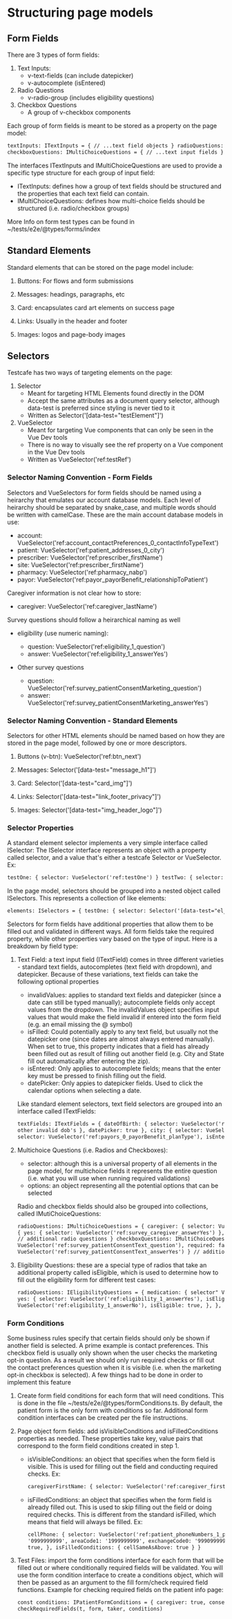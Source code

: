 # Structuring page models

## Form Fields

There are 3 types of form fields:

1. Text Inputs:
    - v-text-fields (can include datepicker)
    - v-autocomplete (isEntered)
2. Radio Questions
    - v-radio-group (includes eligibility questions)
3. Checkbox Questions
    - A group of v-checkbox components

Each group of form fields is meant to be stored as a property on the page model:

```html
textInputs: ITextInputs = { // ...text field objects } radioQuestions: IMultiChoiceQuestions = { // ...radio question objects }
checkboxQuestions: IMultiChoiceQuestions = { // ...text input fields }
```

The interfaces ITextInputs and IMultiChoiceQuestions are used to provide a specific type structure for each group of input field:

-   ITextInputs: defines how a group of text fields should be structured and the properties that each text field can contain.
-   IMultiChoiceQuestions: defines how multi-choice fields should be structured (i.e. radio/checkbox groups)

More Info on form test types can be found in ~/tests/e2e/@types/forms/index

## Standard Elements

Standard elements that can be stored on the page model include:

1. Buttons: For flows and form submissions

2. Messages: headings, paragraphs, etc

3. Card: encapsulates card art elements on success page

4. Links: Usually in the header and footer

5. Images: logos and page-body images

## Selectors

Testcafe has two ways of targeting elements on the page:

1. Selector
    - Meant for targeting HTML Elements found directly in the DOM
    - Accept the same attributes as a document query selector, although data-test is preferred since styling is never tied to it
    - Written as Selector('[data-test="testElement"]')
2. VueSelector
    - Meant for targeting Vue components that can only be seen in the Vue Dev tools
    - There is no way to visually see the ref property on a Vue component in the Vue Dev tools
    - Written as VueSelector('ref:testRef')

### Selector Naming Convention - Form Fields

Selectors and VueSelectors for form fields should be named using a heirarchy that emulates our account database models. Each level of
heirarchy should be separated by snake_case, and multiple words should be written with camelCase. These are the main account database models
in use:

-   account: VueSelector('ref:account_contactPreferences_0_contactInfoTypeText')
-   patient: VueSelector('ref:patient_addresses_0_city')
-   prescriber: VueSelector('ref:prescriber_firstName')
-   site: VueSelector('ref:prescriber_firstName')
-   pharmacy: VueSelector('ref:pharmacy_nabp')
-   payor: VueSelector('ref:payor_payorBenefit_relationshipToPatient')

Caregiver information is not clear how to store:

-   caregiver: VueSelector('ref:caregiver_lastName')

Survey questions should follow a heirarchical naming as well

-   eligibility (use numeric naming):

    -   question: VueSelector('ref:eligibility_1_question')
    -   answer: VueSelector('ref:eligibility_1_answerYes')

-   Other survey questions
    -   question: VueSelector('ref:survey_patientConsentMarketing_question')
    -   answer: VueSelector('ref:survey_patientConsentMarketing_answerYes')

### Selector Naming Convention - Standard Elements

Selectors for other HTML elements should be named based on how they are stored in the page model, followed by one or more descriptors.

1. Buttons (v-btn): VueSelector('ref:btn_next')

2. Messages: Selector('[data-test="message_h1"]')

3. Card: Selector('[data-test="card_img"]')

4. Links: Selector('[data-test="link_footer_privacy"]')

5. Images: Selector('[data-test="img_header_logo"]')

### Selector Properties

A standard element selector implements a very simple interface called ISelector: The ISelector interface represents an object with a
property called selector, and a value that's either a testcafe Selector or VueSelector. Ex:

```html
testOne: { selector: VueSelector('ref:testOne') } testTwo: { selector: VueSelector('ref:testOne') }
```

In the page model, selectors should be grouped into a nested object called ISelectors. This represents a collection of like elements:

```html
elements: ISelectors = { testOne: { selector: Selector('[data-test="el_testOne"]') }, testTwo: { selector: VueSelector('ref:el_testTwo') } }
```

Selectors for form fields have additional properties that allow them to be filled out and validated in different ways. All form fields take
the required property, while other properties vary based on the type of input. Here is a breakdown by field type:

1. Text Field: a text input field (ITextField) comes in three different varieties - standard text fields, autocompletes (text field with
   dropdown), and datepicker. Because of these variations, text fields can take the following optional properties

    - invalidValues: applies to standard text fields and datepicker (since a date can still be typed manually); autocomplete fields only
      accept values from the dropdown. The invalidValues object specifies input values that would make the field invalid if entered into the
      form field (e.g. an email missing the @ symbol)
    - isFilled: Could potentially apply to any text field, but usually not the datepicker one (since dates are almost always entered
      manually). When set to true, this property indicates that a field has already been filled out as result of filling out another field
      (e.g. City and State fill out automatically after entering the zip).
    - isEntered: Only applies to autocomplete fields; means that the enter key must be pressed to finish filling out the field.
    - datePicker: Only appies to datepicker fields. Used to click the calendar options when selecting a date.

    Like standard element selectors, text field selectors are grouped into an interface called ITextFields:

    ```html
    textFields: ITextFields = { dateOfBirth: { selector: VueSelector('ref:patient_dateOfBirth), invalidValues: { inFuture: '01/01/3000' //
    other invalid dob's }, datePicker: true }, city: { selector: VueSelector('ref:patient_addresses_0_city'), isFilled: true }, planType: {
    selector: VueSelector('ref:payors_0_payorBenefit_planType'), isEntered: true } }
    ```

2. Multichoice Questions (i.e. Radios and Checkboxes):

    - selector: although this is a universal property of all elements in the page model, for multichoice fields it represents the entire
      question (i.e. what you will use when running required validations)
    - options: an object representing all the potential options that can be selected

    Radio and checkbox fields should also be grouped into collections, called IMutiChoiceQuestions:

    ```html
    radioQuestions: IMultiChoiceQuestions = { caregiver: { selector: VueSelector('ref:survey_caregiver_question'), required: true, options:
    { yes: { selector: VueSelector('ref:survey_caregiver_answerYes') }, no: { selector: VueSelector('ref:survey_caregiver_answerNo') }, } }
    // additional radio questions } checkboxQuestions: IMultiChoiceQuestions = { patientConsentText: { selector:
    VueSelector('ref:survey_patientConsentText_question'), required: false, options: { yes: { selector:
    VueSelector('ref:survey_patientConsentText_answerYes') } // additional options if applicable } }, // additional checkbox questions }
    ```

3. Eligibility Questions: these are a special type of radios that take an additional property called isEligible, which is used to determine
   how to fill out the eligibility form for different test cases:

    ```html
    radioQuestions: IEligibilityQuestions = { medication: { selector" VueSelector('ref:eligibility_1_question'), required: true, options: {
    yes: { selector: VueSelector('ref:eligibility_1_answerYes'), isEligible: false, }, no: { selector:
    VueSelector('ref:eligibility_1_answerNo'), isEligible: true, }, }, }, // additional eligibility questions }
    ```

### Form Conditions

Some business rules specify that certain fields should only be shown if another field is selected. A prime example is contact preferences.
This checkbox field is usually only shown when the user checks the marketing opt-in question. As a result we should only run required checks
or fill out the contact preferences question when it is visible (i.e. when the marketing opt-in checkbox is selected). A few things had to
be done in order to implement this feature

1. Create form field conditions for each form that will need conditions. This is done in the file ~/tests/e2e/@types/formConditions.ts. By
   default, the patient form is the only form with conditions so far. Additional form condition interfaces can be created per the file
   instructions.

2. Page object form fields: add isVisibleConditions and isFilledConditions properties as needed. These properties take key, value pairs that
   correspond to the form field conditions created in step 1.

    - isVisibleConditions: an object that specifies when the form field is visible. This is used for filling out the field and conducting
      required checks. Ex:

        ```html
        caregiverFirstName: { selector: VueSelector('ref:caregiver_firstName'), required: true, isVisibleConditions: { caregiver: true } }
        ```

    - isFilledConditions: an object that specifies when the form field is already filled out. This is used to skip filling out the field or
      doing required checks. This is different from the standard isFilled, which means that field will always be filled. Ex:

        ```html
        cellPhone: { selector: VueSelector('ref:patient_phoneNumbers_1_phoneNumber'), required: true, invalidValues: { areaCode0:
        '0999999999', areaCode1: '1999999999', exchangeCode0: '999099999', exchangeCode1: '999199999' }, isVisibleConditions: { consentText:
        true, }, isFilledConditions: { cellSameAsAbove: true } }
        ```

3. Test Files: import the form conditions interface for each form that will be filled out or where conditionally required fields will be
   validated. You will use the form condition interface to create a conditions object, which will then be passed as an argument to the fill
   form/check required field functions. Example for checking required fields on the patient info page:

    ```html
    const conditions: IPatientFormConditions = { caregiver: true, consentMarketing: true, consentText: true, cellSameAsAbove: false } await
    checkRequiredFields(t, form, taker, conditions)
    ```
